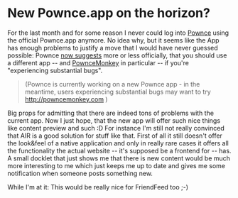 # New Pownce.app on the horizon?

For the last month and for some reason I never could log into [Pownce](http://pownce.com) using the official Pownce.app anymore. No idea why, but it seems like the App has enough problems to justify a move that I would have never guessed possible: Pownce [now suggests](http://pownce.pbwiki.com/sdiff.php?second=Bugs&first=Bugs.2008-07-01-18-19-42) more or less officially, that you should use a different app -- and [PownceMonkey](http://powncemonkey.com/) in particular -- if you're "experiencing substantial bugs".

> (Pownce is currently working on a new Pownce app - in the meantime, users experiencing substantial bugs may want to try http://powncemonkey.com )

Big props for admitting that there are indeed tons of problems with the current app. Now I just hope, that the new app will offer such nice things like content preview and such :D For instance I'm still not really convinced that AIR is a good solution for stuff like that. First of all it still doesn't offer the look&feel of a native application and only in really rare cases it offers all the functionality the actual website  -- it's supposed be a frontend for -- has. A small docklet that just shows me that there is new content would be much more interesting to me which just keeps me up to date and gives me some notification when someone posts something new.

While I'm at it: This would be really nice for FriendFeed too ;-)